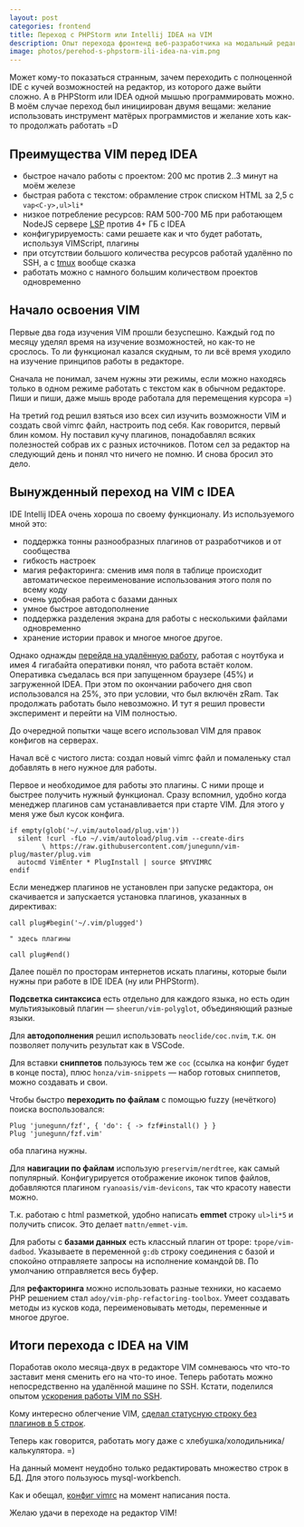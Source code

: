 ```yaml
---
layout: post
categories: frontend
title: Переход с PHPStorm или Intellij IDEA на VIM
description: Опыт перехода фронтенд веб-разработчика на модальный редактор VIM с IDE от JetBrains. Почему, зачем и как.
image: photos/perehod-s-phpstorm-ili-idea-na-vim.png
---
```


Может кому-то показаться странным, зачем переходить с полноценной IDE с кучей возможностей
на редактор, из которого даже выйти сложно. А в PHPStorm или IDEA одной мышью
программировать можно. В моём случае переход был инициирован двумя вещами:
желание использовать инструмент матёрых программистов и желание хоть как-то
продолжать работать =D

## Преимущества VIM перед IDEA

- быстрое начало работы с проектом: 200 мс против 2..3 минут на моём железе
- быстрая работа с текстом: обрамление строк списком HTML за 2,5 с `vap<C-y>,ul>li*`
- низкое потребление ресурсов: RAM 500-700 МБ при работающем NodeJS сервере [LSP](https://docs.microsoft.com/ru-ru/visualstudio/extensibility/language-server-protocol?view=vs-2019) против 4+ ГБ с IDEA
- конфигурируемость: сами решаете как и что будет работать, используя VIMScript, плагины
- при отсутствии большого количества ресурсов работай удалённо по SSH, а с [tmux](https://ru.wikipedia.org/wiki/Tmux) вообще сказка
- работать можно с намного большим количеством проектов одновременно

## Начало освоения VIM

Первые два года изучения VIM прошли безуспешно. Каждый год по месяцу уделял
время на изучение возможностей, но как-то не срослось. То ли функционал казался
скудным, то ли всё время уходило на изучение принципов работы в редакторе.

Сначала не понимал, зачем нужны эти режимы, если можно находясь только в одном
режиме работать с текстом как в обычном редакторе. Пиши и пиши, даже мышь вроде
работала для перемещения курсора =)

На третий год решил взяться изо всех сил изучить возможности VIM и создать свой
vimrc файл, настроить под себя. Как говорится, первый блин комом. Ну поставил
кучу плагинов, понадобавлял всяких полезностей собрав их с разных источников.
Потом сел за редактор на следующий день и понял что ничего не помню. И снова
бросил это дело.

## Вынужденный переход на VIM с IDEA

IDE Intellij IDEA очень хороша по своему функционалу. Из используемого мной это:

- поддержка тонны разнообразных плагинов от разработчиков и от сообщества
- гибкость настроек
- магия рефакторинга: сменив имя поля в таблице происходит автоматическое переименование использования этого поля по всему коду
- очень удобная работа с базами данных
- умное быстрое автодополнение
- поддержка разделения экрана для работы с несколькими файлами одновременно
- хранение истории правок
и многое многое другое.

Однако однажды [перейдя на удалённую работу](/blog/linux/rabotaem-udalyonno-po-ssh-na-karantine),
работая с ноутбука и имея 4 гигабайта оперативки понял, что работа встаёт колом.
Оперативка съедалась вся при запущенном браузере (45%) и загруженной IDEA.
При этом по окончании рабочего дня своп использовался на 25%, это при условии,
что был включён zRam. Так продолжать работать было невозможно. И тут я решил
провести эксперимент и перейти на VIM полностью.

До очередной попытки чаще всего использовал VIM для правок конфигов на серверах.

Начал всё с чистого листа: создал новый vimrc файл и помаленьку стал добавлять
в него нужное для работы.

Первое и необходимое для работы это плагины. С ними проще и быстрее получить
нужный функционал. Сразу вспомнил, удобно когда менеджер плагинов сам
устанавливается при старте VIM. Для этого у меня уже был кусок конфига.

```vim
if empty(glob('~/.vim/autoload/plug.vim'))
  silent !curl -fLo ~/.vim/autoload/plug.vim --create-dirs
        \ https://raw.githubusercontent.com/junegunn/vim-plug/master/plug.vim
  autocmd VimEnter * PlugInstall | source $MYVIMRC
endif
```

Если менеджер плагинов не установлен при запуске редактора, он скачивается
и запускается установка плагинов, указанных в директивах:

```vim
call plug#begin('~/.vim/plugged')

" здесь плагины

call plug#end()
```

Далее пошёл по просторам интернетов искать плагины, которые были нужны
при работе в IDE IDEA (ну или PHPStorm).

__Подсветка синтаксиса__ есть отдельно для каждого языка, но есть один мультиязыковый
плагин &mdash; `sheerun/vim-polyglot`, объединяющий разные языки.

Для __автодополнения__ решил использовать `neoclide/coc.nvim`, т.к. он позволяет
получить результат как в VSCode.

Для вставки __сниппетов__ пользуюсь тем же `coc` (ссылка на конфиг будет в конце поста),
плюс `honza/vim-snippets` &mdash; набор готовых сниппетов, можно создавать и свои.

Чтобы быстро __переходить по файлам__ с помощью fuzzy (нечёткого) поиска воспользовался:

```vim
Plug 'junegunn/fzf', { 'do': { -> fzf#install() } }
Plug 'junegunn/fzf.vim'
```
оба плагина нужны.

Для __навигации по файлам__ использую `preservim/nerdtree`, как самый популярный.
Конфигурируется отображение иконок типов файлов, добавляются плагином
`ryanoasis/vim-devicons`, так что красоту навести можно.

Т.к. работаю с html разметкой, удобно написать __emmet__ строку `ul>li*5` и получить список. Это
делает `mattn/emmet-vim`.

Для работы с __базами данных__ есть классный плагин от tpope: `tpope/vim-dadbod`.
Указываете в переменной `g:db` строку соединения с базой и спокойно отправляете
запросы на исполнение командой `DB`. По умолчанию отправляется весь буфер.

Для __рефакторинга__ можно использовать разные техники, но касаемо PHP решением
стал `adoy/vim-php-refactoring-toolbox`. Умеет создавать методы из кусков кода,
переименовывать методы, переменные и многое другое.

## Итоги перехода с IDEA на VIM

Поработав около месяца-двух в редакторе VIM сомневаюсь что что-то заставит меня
сменить его на что-то иное. Теперь работать можно непосредственно на удалённой
машине по SSH. Кстати, поделился опытом [ускорения работы VIM по SSH](/blog/linux/optimizaciya-i-uskorenie-vim).

Кому интересно облегчение VIM,
[сделал статусную строку без плагинов в 5 строк](/blog/linux/statusnaya-stroka-vim-bez-plaginov).

Теперь как говорится, работать могу даже с хлебушка/холодильника/калькулятора. =)

На данный момент неудобно только редактировать множество строк в БД. Для этого
пользуюсь mysql-workbench.

Как и обещал,
[конфиг vimrc](https://github.com/fagcinsk/dotfiles/blob/976c6fbcbeda91382b169d329e3f3a09449f9669/vim/.vimrc)
на момент написания поста.

Желаю удачи в переходе на редактор VIM!

